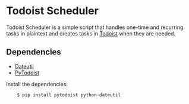 # Todoist Scheduler
Todoist Scheduler is a simple script that handles one-time and recurring tasks in plaintext and creates tasks in [Todoist](http://www.todoist.com) when they are needed.

## Dependencies
- [Dateutil](https://dateutil.readthedocs.io/en/stable/)
- [PyTodoist](https://github.com/Garee/pytodoist)

Install the dependencies:
```bash
    $ pip install pytodoist python-dateutil
```

